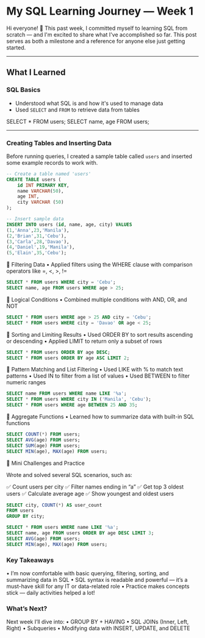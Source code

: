 # My SQL Learning Journey — Week 1

Hi everyone! 👋 
This past week, I committed myself to learning SQL from scratch — and I'm excited to share what I've accomplished so far. This post serves as both a milestone and a reference for anyone else just getting started.

---

## What I Learned

### SQL Basics
- Understood what SQL is and how it's used to manage data
- Used `SELECT` and `FROM` to retrieve data from tables

SELECT * FROM users;
SELECT name, age FROM users;

---

### Creating Tables and Inserting Data

Before running queries, I created a sample table called `users` and inserted some example records to work with.

```sql
-- Create a table named 'users'
CREATE TABLE users (
    id INT PRIMARY KEY,
    name VARCHAR(50),
    age INT,
    city VARCHAR (50)
);

-- Insert sample data
INSERT INTO users (id, name, age, city) VALUES
(1,'Anna',23,'Manila'),
(2,'Brian',31,'Cebu'),
(3,'Carla',28,'Davao'),
(4,'Daniel',19,'Manila'),
(5,'Elain',35,'Cebu');

```

🔸 Filtering Data
	•	Applied filters using the WHERE clause with comparison operators like =, <, >, !=

```sql
SELECT * FROM users WHERE city = 'Cebu';
SELECT name, age FROM users WHERE age > 25;

```

🔸 Logical Conditions
	•	Combined multiple conditions with AND, OR, and NOT

```sql
SELECT * FROM users WHERE age > 25 AND city = 'Cebu';
SELECT * FROM users WHERE city = 'Davao' OR age < 25;

```

🔸 Sorting and Limiting Results
	•	Used ORDER BY to sort results ascending or descending
	•	Applied LIMIT to return only a subset of rows

```sql
SELECT * FROM users ORDER BY age DESC;
SELECT * FROM users ORDER BY age ASC LIMIT 2;

```

🔸 Pattern Matching and List Filtering
	•	Used LIKE with % to match text patterns
	•	Used IN to filter from a list of values
	•	Used BETWEEN to filter numeric ranges

```sql
SELECT name FROM users WHERE name LIKE '%a';
SELECT * FROM users WHERE city IN ('Manila', 'Cebu');
SELECT * FROM users WHERE age BETWEEN 25 AND 35;

```

🔸 Aggregate Functions
	•	Learned how to summarize data with built-in SQL functions

```sql
SELECT COUNT(*) FROM users;
SELECT AVG(age) FROM users;
SELECT SUM(age) FROM users;
SELECT MIN(age), MAX(age) FROM users;

```

🔸 Mini Challenges and Practice

Wrote and solved several SQL scenarios, such as:

✅ Count users per city
✅ Filter names ending in “a”
✅ Get top 3 oldest users
✅ Calculate average age
✅ Show youngest and oldest users

```sql
SELECT city, COUNT(*) AS user_count
FROM users
GROUP BY city;

SELECT * FROM users WHERE name LIKE '%a';
SELECT name, age FROM users ORDER BY age DESC LIMIT 3;
SELECT AVG(age) FROM users;
SELECT MIN(age), MAX(age) FROM users;

```
### Key Takeaways

•	I’m now comfortable with basic querying, filtering, sorting, and summarizing data in SQL
•	SQL syntax is readable and powerful — it’s a must-have skill for any IT or data-related role
•	Practice makes concepts stick — daily activities helped a lot!

### What’s Next?

Next week I’ll dive into:
	•	GROUP BY + HAVING
	•	SQL JOINs (Inner, Left, Right)
	•	Subqueries
	•	Modifying data with INSERT, UPDATE, and DELETE

 
 
